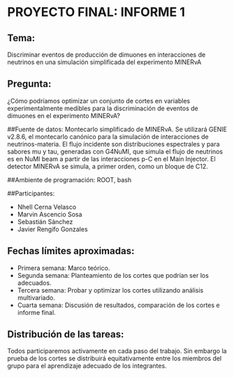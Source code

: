 # PROYECTO FINAL: INFORME 1

## Tema: 
Discriminar eventos de producción de dimuones en interacciones de neutrinos en una simulación simplificada del experimento MINERvA

## Pregunta: 
¿Cómo podríamos optimizar un conjunto de cortes en variables experimentalmente medibles para la discriminación de eventos de dimuones en el experimento MINERvA?

##Fuente de datos: 
Montecarlo simplificado de MINERvA. Se utilizará GENIE v2.8.6, el montecarlo canónico para la simulación de interacciones de neutrinos-materia. El flujo incidente son distribuciones espectrales y para sabores mu y tau, generadas con G4NuMI, que simula el flujo de neutrinos es en NuMI beam a partir de las interacciones p-C en el Main Injector. El detector MINERvA se simula, a primer orden, como un bloque de C12. 

##Ambiente de programación: 
ROOT, bash

##Participantes:
 
* Nhell Cerna Velasco
* Marvin Ascencio Sosa
* Sebastián Sánchez
* Javier Rengifo Gonzales

## Fechas límites aproximadas:
* Primera semana: Marco teórico.
* Segunda semana: Planteamiento de los cortes que podrían ser los adecuados.
* Tercera semana: Probar y optimizar los cortes utilizando análisis multivariado.
* Cuarta semana: Discusión de resultados, comparación de los cortes e informe final.

## Distribución de las tareas:

Todos participaremos activamente en cada paso del trabajo. Sin embargo la prueba de los cortes se distribuirá equitativamente entre los miembros del grupo para el aprendizaje adecuado de los integrantes.
